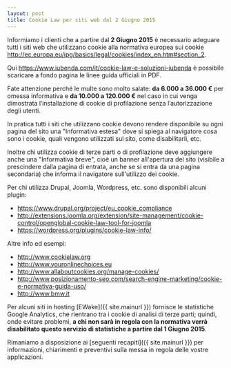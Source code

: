 ```yaml
---
layout: post
title: Cookie Law per siti web dal 2 Giugno 2015
---
```


Informiamo i clienti che a partire dal **2 Giugno 2015** è necessario adeguare tutti i siti web che utilizzano cookie alla normativa europea sui cookie 
<a href="http://ec.europa.eu/ipg/basics/legal/cookies/index_en.htm#section_2" target="_blank">http://ec.europa.eu/ipg/basics/legal/cookies/index_en.htm#section_2</a>.

Qui <a href="https://www.iubenda.com/it/cookie-law-e-soluzioni-iubenda" target="_blank">https://www.iubenda.com/it/cookie-law-e-soluzioni-iubenda</a> è possibile scaricare a fondo pagina le linee guida ufficiali in PDF.

Fate attenzione perché le multe sono molto salate: **da 6.000 a 36.000 €** per omessa informativa e **da 10.000 a 120.000 €** nel caso in cui venga dimostrata l’installazione di cookie di profilazione senza l’autorizzazione degli utenti.

In pratica tutti i siti che utilizzano cookie devono rendere disponibile su ogni pagina del sito una "Informativa estesa" dove si spiega al navigatore cosa sono i cookie, quali vengono utilizzati sul sito, come disabilitarli, etc.

Inoltre chi utilizza cookie di terze parti o di profilazione deve aggiungere anche una "Informativa breve", cioè un banner all'apertura del sito (visibile a prescindere dalla pagina di entrata, anche se si entra da una pagina secondaria) che informa il navigatore sull'utilizzo dei cookie.

Per chi utilizza Drupal, Joomla, Wordpress, etc. sono disponibili alcuni plugin:

- <a href="https://www.drupal.org/project/eu_cookie_compliance" target="_blank">https://www.drupal.org/project/eu_cookie_compliance</a>
- <a href="http://extensions.joomla.org/extension/site-management/cookie-control/openglobal-cookie-law-tool-for-joomla" target="_blank">http://extensions.joomla.org/extension/site-management/cookie-control/openglobal-cookie-law-tool-for-joomla</a>
- <a href="https://wordpress.org/plugins/cookie-law-info/" target="_blank">https://wordpress.org/plugins/cookie-law-info/</a>

Altre info ed esempi:

- <a href="http://www.cookielaw.org" target="_blank">http://www.cookielaw.org</a>
- <a href="http://www.youronlinechoices.eu" target="_blank">http://www.youronlinechoices.eu</a>
- <a href="http://www.allaboutcookies.org/manage-cookies/" target="_blank">http://www.allaboutcookies.org/manage-cookies/</a>
- <a href="http://www.posizionamento-seo.com/search-engine-marketing/cookie-e-normativa-guida-uso/" target="_blank">http://www.posizionamento-seo.com/search-engine-marketing/cookie-e-normativa-guida-uso/</a>
- <a href="http://www.bmw.it" target="_blank">http://www.bmw.it</a>

Per alcuni siti in hosting [EWake]({{ site.mainurl }}) fornisce le statistiche Google Analytics, che rientrano tra i cookie di analisi di terze parti; quindi, onde evitare problemi, **a chi non sarà in regola con la normativa verrà disabilitato questo servizio di statistiche a partire dal 1 Giugno 2015**.

Rimaniamo a disposizione ai [seguenti recapiti]({{ site.mainurl }}) per informazioni, chiarimenti e preventivi sulla messa in regola delle vostre applicazioni.